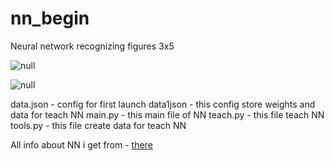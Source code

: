 # nn_begin
Neural network recognizing figures 3x5

![null](https://i0.wp.com/neuralnet.info/wp-content/uploads/2016/05/trainingset.png)

![null](https://i0.wp.com/neuralnet.info/wp-content/uploads/2016/05/trainingsetnums.png)

data.json - config for first launch
data1json - this config store weights and data for teach NN
main.py - this main file of NN
teach.py - this file teach NN
tools.py - this file create data for teach NN

All info about NN i get from - [there](http://neuralnet.info/)

